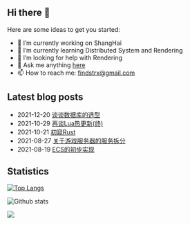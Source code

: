 ## Hi there 👋

Here are some ideas to get you started:

- 🔭 I’m currently working on ShangHai
- 🌱 I’m currently learning Distributed System and Rendering
- 🤔 I’m looking for help with Rendering
- 💬 Ask me anything [here](https://github.com/findstr/findstr/issues)
- 📫 How to reach me: findstrx@gmail.com

## Latest blog posts

- 2021-12-20 [谈谈数据库的选型](https://blog.gotocoding.com/archives/1646)
- 2021-10-29 [再谈Lua热更新(终)](https://blog.gotocoding.com/archives/1620)
- 2021-10-21 [初窥Rust](https://blog.gotocoding.com/archives/1601)
- 2021-08-27 [关于游戏服务器的服务拆分](https://blog.gotocoding.com/archives/1588)
- 2021-08-19 [ECS的初步实现](https://blog.gotocoding.com/archives/1576)

## Statistics
[![Top Langs](https://github-readme-stats.vercel.app/api/top-langs/?username=findstr&layout=compact)](findstr)

![Github stats](https://github-readme-stats.vercel.app/api?username=findstr&show_icons=true&theme=radical)

![](https://visitor-badge.glitch.me/badge?page_id=findstr.findstr)


